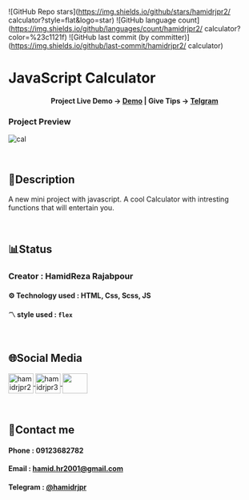![GitHub Repo stars](https://img.shields.io/github/stars/hamidrjpr2/
calculator?style=flat&logo=star) ![GitHub language count](https://img.shields.io/github/languages/count/hamidrjpr2/
calculator?color=%23c1121f) ![GitHub last commit (by committer)](https://img.shields.io/github/last-commit/hamidrjpr2/
calculator)

# JavaScript Calculator

<h4 align="center">
  <span>Project Live Demo -> </span>
  <a href="https://hamidrjpr2.github.io/calculator/" target="_blank">Demo</a>
  |
  <span>Give Tips -> </span>
  <a href="https://telegram.me/hamidrjpr" target="_blank">Telgram</a>
</h4>

### Project Preview
![cal](https://github.com/hamidrjpr2/calculator/assets/155876163/d098e4c2-d1f6-4483-95b5-e2374e3eff46)



<br>

## 📃Description
  A new mini project with javascript. A cool Calculator with intresting functions that will entertain you.
  
<br>

## 📊Status
### Creator : HamidReza Rajabpour
#### ⚙️ Technology used : HTML, Css, Scss, JS
#### 〽️ style used :  `flex` 
<br>

## 🌐Social Media
<p align="left"> 
  <a href="https://linkedin.com/in/hamidrjpr2" target="blank">
    <img align="center" src="https://raw.githubusercontent.com/rahuldkjain/github-profile-readme-generator/master/src/images/icons/Social/linked-in-alt.svg" alt="hamidrjpr2" height="40" width="50" />
  </a>
  <a href="https://instagram.com/hamidrjpr3" target="blank">
  <img align="center" src="https://raw.githubusercontent.com/rahuldkjain/github-profile-readme-generator/master/src/images/icons/Social/instagram.svg" alt="hamidrjpr3" height="40" width="50" />
  </a>
  <a href="https://github.com/hamidrjpr2">
    <img align="center" src="https://cdn.jsdelivr.net/gh/devicons/devicon/icons/github/github-original.svg" width="50" height="40">
  </a>
</p>
<br>

## 🔰Contact me
#### Phone : 09123682782
#### Email : hamid.hr2001@gmail.com
#### Telegram : [@hamidrjpr](https://telegram.me/hamidrjpr)
